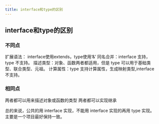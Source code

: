 ```yaml
---
title: interface和type的区别
---
```




## interface和type的区别

### 不同点

扩展语法： interface使用extends，type使用‘&’
同名合并：interface 支持，type 不支持。
描述类型：对象、函数两者都适用，但是 type 可以用于基础类型、联合类型、元祖。
计算属性：type 支持计算属性，生成映射类型,interface 不支持。

### 相同点

两者都可以用来描述对象或函数的类型
两者都可以实现继承

总的来说，公共的用 interface 实现，不能用 interface 实现的再用 type 实现。主要是一个项目最好保持一致。
